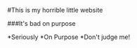 #This is my horrible little website

###It's bad on purpose

*Seriously
*On Purpose
*Don't judge me!

